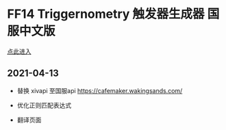 # FF14 Triggernometry 触发器生成器 国服中文版

[点此进入](https://yuee98.github.io/SimpleTriggernometryTriggerCreator/)

## 2021-04-13

- 替换 xivapi 至国服api https://cafemaker.wakingsands.com/

- 优化正则匹配表达式

- 翻译页面


